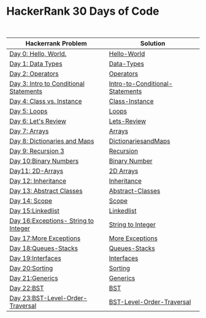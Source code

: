 # HackerRank 30 Days of Code
<br>


| Hackerrank Problem                                                                                                                       | Solution                                                                                       |
|------------------------------------------------------------------------------------------------------------------------------------------|------------------------------------------------------------------------------------------------|
| [Day 0: Hello, World.](https://www.hackerrank.com/challenges/30-hello-world/problem?isFullScreen=true)                                   | [Hello-World](Solutions/Day0-Hello-World/src/Main.java)                                        |
| [Day 1: Data Types](https://www.hackerrank.com/challenges/30-data-types/problem?isFullScreen=true)                                       | [Data-Types](Solutions/Day1-Data-Types/src/Main.java)                                          |
| [Day 2: Operators](https://www.hackerrank.com/challenges/30-operators?isFullScreen=true)                                                 | [Operators](Solutions/Day2-Operators/src/Main.java)                                            |
| [Day 3: Intro to Conditional Statements](https://www.hackerrank.com/challenges/30-conditional-statements?isFullScreen=true)              | [Intro-to-Conditional-Statements](Solutions/Day3-Intro-to-Conditional-Statements/src/Main.java) |
| [Day 4: Class vs. Instance](https://www.hackerrank.com/challenges/30-class-vs-instance?isFullScreen=true)                                | [Class-Instance](Solutions/Day4-Class-Instance/src/Person.java)                                |
| [Day 5: Loops](https://www.hackerrank.com/challenges/30-loops?isFullScreen=true)                                                         | [Loops](Solutions/Day5-Loops/src/Solution.java)                                                |
| [Day 6: Let's Review](https://www.hackerrank.com/challenges/30-review-loop?isFullScreen=true)                                            | [Lets-Review](Solutions/Day6-Lets-Review-Types/src/Solution.java)                              |
| [Day 7: Arrays](https://www.hackerrank.com/challenges/30-arrays?isFullScreen=true)                                                       | [Arrays](Solutions/Day7-Arrays/src/Solution.java)                                              |
| [Day 8: Dictionaries and Maps](https://www.hackerrank.com/challenges/30-dictionaries-and-maps?isFullScreen=true)                         | [DictionariesandMaps](Solutions/Day8-DictionariesandMaps/src/Solution.java)                    |
| [Day 9: Recursion 3](https://www.hackerrank.com/challenges/30-recursion?isFullScreen=true)                                               | [Recursion](Solutions/Day9-Recursion/src/Solution.java)                                        |
| [Day 10:Binary Numbers](https://www.hackerrank.com/challenges/30-binary-numbers/problem?isFullScreen=true)                               | [Binary Number](Solutions/Day10-Binary-Numbers/src/Solution.java)                              |
| [Day11: 2D-Arrays](https://www.hackerrank.com/challenges/30-2d-arrays/problem?isFullScreen=true)                                         | [2D Arrays](Solutions/Day11-2D-Arrays/src/Solution.java)                                       |
| [Day 12: Inheritance](https://www.hackerrank.com/challenges/30-inheritance/problem?isFullScreen=true)                                    | [Inheritance](Solutions/Day12-Inheritance/src/Student.java)                                    |
| [Day 13: Abstract Classes](https://www.hackerrank.com/challenges/30-abstract-classes/problem?isFullScreen=true)                          | [Abstract-Classes](Solutions/Day13-Abstract-Classes/src/Solution.java)                         |
| [Day 14: Scope](https://www.hackerrank.com/challenges/30-scope/problem?isFullScreen=true)                                                | [Scope](Solutions/Day14-Scope/src/Solution.java)                                               |
| [Day 15:Linkedlist ](https://www.hackerrank.com/challenges/30-linked-list/problem?isFullScreen=true)                                     | [Linkedlist](Solutions/Day15-Linkedlist/src/Solution.java)                                     |
| [Day 16:Exceptions- String to Integer ](https://www.hackerrank.com/challenges/30-exceptions-string-to-integer/problem?isFullScreen=true) | [String to Integer](Solutions/Day16-Exceptions%20-%20StringtoInteger/src/Solution.java)        |
| [Day 17:More Exceptions](https://www.hackerrank.com/challenges/30-more-exceptions/problem?isFullScreen=true)                             | [More Exceptions](Solutions/Day17-More-Exceptions/src/Solution.java)                           |
| [Day 18:Queues-Stacks](https://www.hackerrank.com/challenges/30-queues-stacks/problem?isFullScreen=true)                                 | [Queues-Stacks](Solutions/Day18-Queues-Stacks/src/Solution.java)                               |
| [Day 19:Interfaces](https://www.hackerrank.com/challenges/30-interfaces/problem?isFullScreen=true)                                       | [Interfaces](Solutions/Day19-Interfaces/src/Solution.java)                                     |
| [Day 20:Sorting](https://www.hackerrank.com/challenges/30-sorting/problem?isFullScreen=true)                                             | [Sorting](Solutions/Day20-Sorting/src/Solution.java)                                           |
| [Day 21:Generics](https://www.hackerrank.com/challenges/30-generics/problem?isFullScreen=true)                                           | [Generics](Solutions/Day21-Generics/src/Generics.java)                                         |
| [Day 22:BST](https://www.hackerrank.com/challenges/30-binary-search-trees/problem?isFullScreen=true)                                     | [BST](Solutions/Day22-Binary-Search-Trees/src/Solution.java)                                   |
| [Day 23:BST-Level-Order-Traversal](https://www.hackerrank.com/challenges/30-binary-trees/problem?isFullScreen=true)                      | [BST-Level-Order-Traversal](Solutions/Day23-BST-Level-Order-Traversal/src/Solution.java)                                   |
